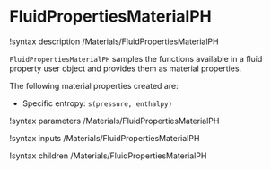 # FluidPropertiesMaterialPH

!syntax description /Materials/FluidPropertiesMaterialPH

`FluidPropertiesMaterialPH` samples the functions available in a fluid property user object
and provides them as material properties.

The following material properties created are:

- Specific entropy: `s(pressure, enthalpy)`

!syntax parameters /Materials/FluidPropertiesMaterialPH

!syntax inputs /Materials/FluidPropertiesMaterialPH

!syntax children /Materials/FluidPropertiesMaterialPH
